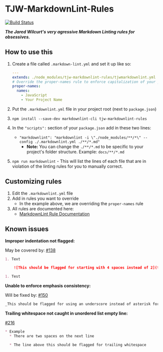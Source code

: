 # TJW-MarkdownLint-Rules

[![Build Status](https://travis-ci.org/TheJaredWilcurt/tjw-markdownlint-rules.svg?branch=master)](https://travis-ci.org/TheJaredWilcurt/tjw-markdownlint-rules)


***The Jared Wilcurt's very agressive Markdown Linting rules for obsessives.***


## How to use this

1. Create a file called `.markdown-lint.yml` and set it up like so:

   ```yml
   ---
   extends: ./node_modules/tjw-markdownlint-rules/tjwmarkdownlint.yml
   # Override the proper-names rule to enforce capitalization of your project's name and other proper nouns
   proper-names:
     names:
       - JavaScript
       - Your Project Name
   ```

1. Put the `.markdownlint.yml` file in your project root (next to `package.json`)
1. `npm install --save-dev markdownlint-cli tjw-markdownlint-rules`
1. In the `"scripts":` section of your `package.json` add in these two lines:
    * `"markdownlint": "markdownlint -i \"./node_modules/**/*\" --config ./.markdownlint.yml ./**/*.md"`
        * **Note:** You can change the `./**/*.md` to be specific to your project's folder structure. Example: `docs/**/*.md`
1. `npm run markdownlint` - This will list the lines of each file that are in violation of the linting rules for you to manually correct.


## Customizing rules

1. Edit the `.markdownlint.yml` file
1. Add in rules you want to override
    * In the example above, we are overriding the `proper-names` rule
1. All rules are documented here:
    * [MarkdownLint Rule Documentation](https://github.com/DavidAnson/markdownlint/blob/master/doc/Rules.md)


## Known issues

**Improper indentation not flagged:**

May be covered by: [#138](https://github.com/DavidAnson/markdownlint/issues/138)

```md
1. Text

    ![This should be flagged for starting with 4 spaces instead of 2](file.png)

1. Test
```

**Unable to enforce emphasis consistency:**

Will be fixed by: [#150](https://github.com/DavidAnson/markdownlint/issues/150)

```md
_This should be flagged for using an underscore instead of asterisk for emphasis_
```

**Trailing whitespace not caught in unordered list empty line:**

[#216](https://github.com/DavidAnson/markdownlint/issues/216)

```md
* Example
  * There are two spaces on the next line

  * The line above this should be flagged for trailing whitespace
```
